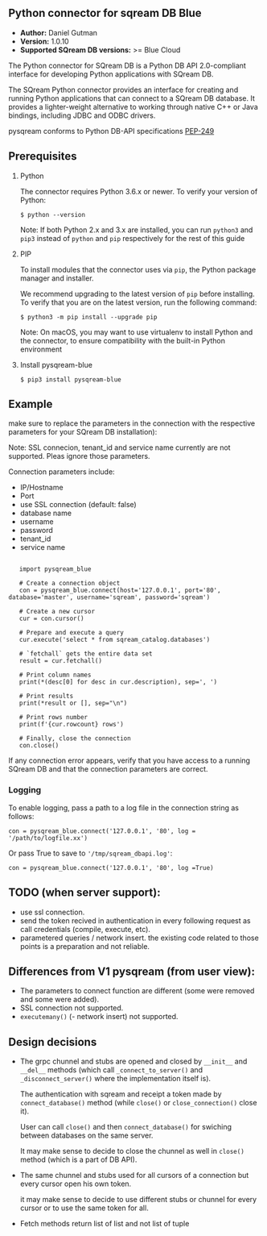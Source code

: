 ## Python connector for sqream DB Blue

* **Author:** Daniel Gutman
* **Version:** 1.0.10
* **Supported SQream DB versions:** >= Blue Cloud

The Python connector for SQream DB is a Python DB API 2.0-compliant interface for developing Python applications with SQream DB.

The SQream Python connector provides an interface for creating and running Python applications that can connect to a SQream DB database. It provides a lighter-weight alternative to working through native C++ or Java bindings, including JDBC and ODBC drivers.

pysqream conforms to Python DB-API specifications [PEP-249](https://www.python.org/dev/peps/pep-0249/)


## Prerequisites

1. Python

   The connector requires Python 3.6.x or newer. To verify your version of Python:

   `$ python --version`

   Note: If both Python 2.x and 3.x are installed, you can run `python3` and `pip3` instead of `python` and `pip` respectively for the rest of this guide

2. PIP

   To install modules that the connector uses via `pip`, the Python package manager and installer.

   We recommend upgrading to the latest version of `pip` before installing. To verify that you are on the latest version, run the following command:

   `$ python3 -m pip install --upgrade pip`

   Note: On macOS, you may want to use virtualenv to install Python and the connector, to ensure compatibility with the built-in Python environment


3. Install pysqream-blue

    `$ pip3 install pysqream-blue`

<!--- (3. GRPC & Proto)


   The Python connector uses grpc for communicate with SQream server.


   * Optional - update the proto files from the [repository](http://gitlab.sq.l/java/grpc-common)


   * Install Grpc 


   `$ python -m pip install grpcio`


   `$ python -m pip install grpcio-tools`


   * Generate Grpc code from proto file


   `$ python -m grpc_tools.protoc -I/protos --python_out=. --grpc_python_out=. /protos/queryhandler.proto`
--->

## Example 

make sure to replace the parameters in the connection with the respective parameters for your SQream DB installation):

Note: SSL connecion, tenant_id and service name currently are not supported. Pleas ignore those parameters.

Connection parameters include:
* IP/Hostname
* Port
* use SSL connection (default: false)
* database name
* username
* password 
* tenant_id
* service name

```

   import pysqream_blue

   # Create a connection object
   con = pysqream_blue.connect(host='127.0.0.1', port='80', database='master', username='sqream', password='sqream')

   # Create a new cursor
   cur = con.cursor()

   # Prepare and execute a query
   cur.execute('select * from sqream_catalog.databases')

   # `fetchall` gets the entire data set
   result = cur.fetchall()

   # Print column names  
   print(*(desc[0] for desc in cur.description), sep=', ')

   # Print results
   print(*result or [], sep="\n")

   # Print rows number
   print(f'{cur.rowcount} rows')

   # Finally, close the connection
   con.close()

```

If any connection error appears, verify that you have access to a running SQream DB and that the connection parameters are correct.

### Logging

   To enable logging, pass a path to a log file in the connection string as follows:

   `con = pysqream_blue.connect('127.0.0.1', '80', log = '/path/to/logfile.xx')`

   Or pass True to save to  `'/tmp/sqream_dbapi.log'`:

   `con = pysqream_blue.connect('127.0.0.1', '80', log =True)`


## TODO (when server support):
   * use ssl connection.
   * send the token recived in authentication in every following request as call credentials (compile, execute, etc).
   * parametered queries / network insert.
   the existing code related to those points is a preparation and not reliable.

## Differences from V1 pysqream (from user view):
   * The parameters to connect function are different (some were removed and some were added).
   * SSL connection not supported.
   * `executemany()` (- network insert) not supported.
## Design decisions
   * The grpc chunnel and stubs are opened and closed by `__init__` and `__del__` methods (which call `_connect_to_server()` and `_disconnect_server()` where the implementation itself is).

     The authentication with sqream and receipt a token made by `connect_database()` method (while `close()` or `close_connection()` close it).

     User can call `close()` and then `connect_database()` for swiching between databases on the same server.

     It may make sense to decide to close the chunnel as well in `close()` method (which is a part of DB API).
     
   * The same chunnel and stubs used for all cursors of a connection but every cursor open his own token.

     it may make sense to decide to use different stubs or chunnel for every cursor or to use the same token for all.

   * Fetch methods return list of list and not list of tuple

